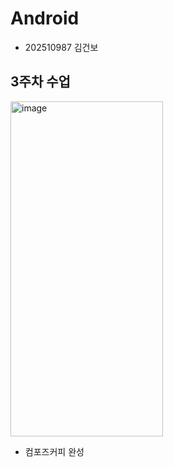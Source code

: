 # Android 
- 202510987 김건보

## 3주차 수업

<img width="244" height="536" alt="image" src="https://github.com/user-attachments/assets/3e06d87d-7de2-4a0c-9bb8-4be5bfa56c87" />

- 컴포즈커피 완성
